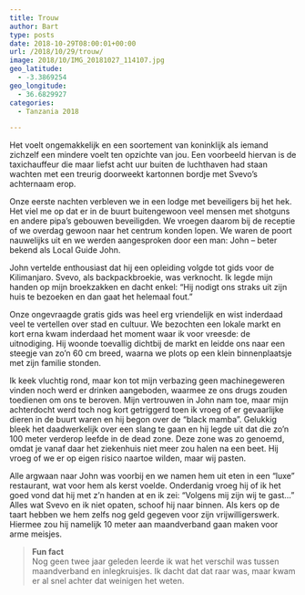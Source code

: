 ```yaml
---
title: Trouw
author: Bart
type: posts
date: 2018-10-29T08:00:01+00:00
url: /2018/10/29/trouw/
image: 2018/10/IMG_20181027_114107.jpg
geo_latitude:
  - -3.3869254
geo_longitude:
  - 36.6829927
categories:
  - Tanzania 2018

---
```

Het voelt ongemakkelijk en een soortement van koninklijk als iemand zichzelf een mindere voelt ten opzichte van jou. Een voorbeeld hiervan is de taxichauffeur die maar liefst acht uur buiten de luchthaven had staan wachten met een treurig doorweekt kartonnen bordje met Svevo&#8217;s achternaam erop.

Onze eerste nachten verbleven we in een lodge met beveiligers bij het hek. Het viel me op dat er in de buurt buitengewoon veel mensen met shotguns en andere pipa&#8217;s gebouwen beveiligden. We vroegen daarom bij de receptie of we overdag gewoon naar het centrum konden lopen. We waren de poort nauwelijks uit en we werden aangesproken door een man: John &#8211; beter bekend als Local Guide John.

John vertelde enthousiast dat hij een opleiding volgde tot gids voor de Kilimanjaro. Svevo, als backpackbroekie, was verknocht. Ik legde mijn handen op mijn broekzakken en dacht enkel: &#8220;Hij nodigt ons straks uit zijn huis te bezoeken en dan gaat het helemaal fout.&#8221;

Onze ongevraagde gratis gids was heel erg vriendelijk en wist inderdaad veel te vertellen over stad en cultuur. We bezochten een lokale markt en kort erna kwam inderdaad het moment waar ik voor vreesde: de uitnodiging. Hij woonde toevallig dichtbij de markt en leidde ons naar een steegje van zo&#8217;n 60 cm breed, waarna we plots op een klein binnenplaatsje met zijn familie stonden.

Ik keek vluchtig rond, maar kon tot mijn verbazing geen machinegeweren vinden noch werd er drinken aangeboden, waarmee ze ons drugs zouden toedienen om ons te beroven. Mijn vertrouwen in John nam toe, maar mijn achterdocht werd toch nog kort getriggerd toen ik vroeg of er gevaarlijke dieren in de buurt waren en hij begon over de &#8220;black mamba&#8221;. Gelukkig bleek het daadwerkelijk over een slang te gaan en hij legde uit dat die zo&#8217;n 100 meter verderop leefde in de dead zone. Deze zone was zo genoemd, omdat je vanaf daar het ziekenhuis niet meer zou halen na een beet. Hij vroeg of we er op eigen risico naartoe wilden, maar wij pasten.

Alle argwaan naar John was voorbij en we namen hem uit eten in een &#8220;luxe&#8221; restaurant, wat voor hem als kerst voelde. Onderdanig vroeg hij of ik het goed vond dat hij met z&#8217;n handen at en ik zei: &#8220;Volgens mij zijn wij te gast&#8230;&#8221; Alles wat Svevo en ik niet opaten, schoof hij naar binnen. Als kers op de taart hebben we hem zelfs nog geld gegeven voor zijn vrijwilligerswerk. Hiermee zou hij namelijk 10 meter aan maandverband gaan maken voor arme meisjes.

> **Fun fact**  
> Nog geen twee jaar geleden leerde ik wat het verschil was tussen maandverband en inlegkruisjes. Ik dacht dat dat raar was, maar kwam er al snel achter dat weinigen het weten.
